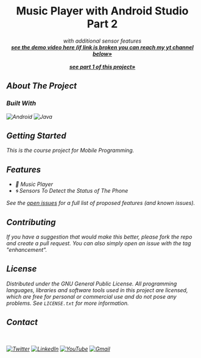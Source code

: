 <div id="top"></div>

<!-- PROJECT LOGO -->
<br />
<div align="center">
<h1 align="center">Music Player with Android Studio Part 2</h3>
  <p align="center">
    <i>with additional sensor features<i>
    <br />
    <a href=""><strong>see the demo video here (if link is broken you can reach my yt channel below»</strong></a>
    <br />
          <br />
    <a href="https://github.com/elifyagmurduran/music_player_with_android_studio_hw2"><strong>see part 1 of this project»</strong></a>
    <br />
  </p>
</div>

<!-- ABOUT THE PROJECT -->

## About The Project

### Built With

![Android](https://img.shields.io/badge/Android_Studio-3DDC84?style=for-the-badge&logo=android-studio&logoColor=white) ![Java](https://img.shields.io/badge/java-%23ED8B00.svg?style=for-the-badge&logo=java&logoColor=white)

## Getting Started

This is the course project for Mobile Programming.

## Features

- 🎵 Music Player
- 🌀 Sensors To Detect the Status of The Phone

See the [open issues](https://github.com/elifyagmurduran/repo_name/issues) for a full list of proposed features (and known issues).

<!-- CONTRIBUTING -->

## Contributing

If you have a suggestion that would make this better, please fork the repo and create a pull request. You can also simply open an issue with the tag "enhancement".

<!-- LICENSE -->

## License

Distributed under the GNU General Public License. All programming languages, libraries and software tools used in this project are licensed, which are free for personal or commercial use and do not pose any problems. See `LICENSE.txt` for more information.

<!-- CONTACT -->

## Contact

<br>

[![Twitter][twitter-shield]][twitter-url]
[![LinkedIn][linkedin-shield]][linkedin-url]
[![YouTube][youtube-shield]][youtube-url]
[![Gmail][gmail-shield]][gmail-url]

<!-- ## Acknowledgments -->

<!-- MARKDOWN LINKS & IMAGES -->

[linkedin-shield]: https://img.shields.io/badge/linkedin-%230077B5.svg?style=for-the-badge&logo=linkedin&logoColor=white
[linkedin-url]: https://www.linkedin.com/in/ya%C4%9Fmur-duran-645510182/
[twitter-shield]: https://img.shields.io/badge/twitter-%231DA1F2.svg?style=for-the-badge&logo=Twitter&logoColor=white
[twitter-url]: https://www.linkedin.com/in/ya%C4%9Fmur-duran-645510182/
[youtube-shield]: https://img.shields.io/badge/YouTube-%23FF0000.svg?style=for-the-badge&logo=YouTube&logoColor=white
[youtube-url]: https://www.youtube.com/channel/UCSknj28cl-5IPLXNUMJmxdg
[gmail-shield]: https://img.shields.io/badge/Gmail-D14836?style=for-the-badge&logo=gmail&logoColor=white
[gmail-url]: mailto:elifyagmurduran@gmail.com?
[license-shield]: https://img.shields.io/github/license/elifyagmurduran/repo_name.svg?style=for-the-badge
[license-url]: https://github.com/elifyagmurduran/repo_name/blob/master/LICENSE.txt
